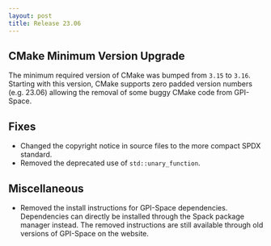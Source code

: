 ```yaml
---
layout: post
title: Release 23.06
---
```


## CMake Minimum Version Upgrade

The minimum required version of CMake was bumped from `3.15` to `3.16`.
Starting with this version, CMake supports zero padded version numbers (e.g. 23.06) allowing the removal of some buggy CMake code from GPI-Space.

## Fixes

- Changed the copyright notice in source files to the more compact SPDX standard.
- Removed the deprecated use of `std::unary_function`.

## Miscellaneous

- Removed the install instructions for GPI-Space dependencies.
  Dependencies can directly be installed through the Spack package manager instead.
  The removed instructions are still available through old versions of GPI-Space on the website.

